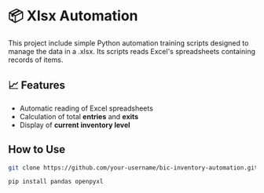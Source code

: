 # 📦 Xlsx Automation

This project include simple Python automation training scripts designed to manage the data in a .xlsx. Its scripts reads Excel's spreadsheets containing records of items.

## 📈 Features

- Automatic reading of Excel spreadsheets
- Calculation of total **entries** and **exits**
- Display of **current inventory level**

## How to Use
```bash
git clone https://github.com/your-username/bic-inventory-automation.git
```

```bash
pip install pandas openpyxl
```
